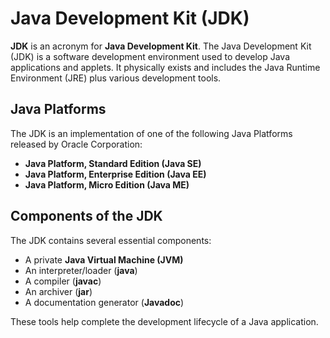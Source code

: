 # Java Development Kit (JDK)

**JDK** is an acronym for **Java Development Kit**. The Java Development Kit (JDK) is a software development environment used to develop Java applications and applets. It physically exists and includes the Java Runtime Environment (JRE) plus various development tools.

## Java Platforms

The JDK is an implementation of one of the following Java Platforms released by Oracle Corporation:

- **Java Platform, Standard Edition (Java SE)**
- **Java Platform, Enterprise Edition (Java EE)**
- **Java Platform, Micro Edition (Java ME)**

## Components of the JDK

The JDK contains several essential components:

- A private **Java Virtual Machine (JVM)**
- An interpreter/loader (**java**)
- A compiler (**javac**)
- An archiver (**jar**)
- A documentation generator (**Javadoc**)

These tools help complete the development lifecycle of a Java application.
